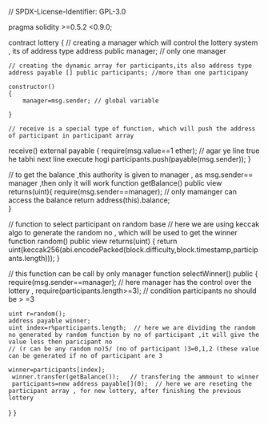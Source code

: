 // SPDX-License-Identifier: GPL-3.0

pragma solidity >=0.5.2 <0.9.0;

contract lottery
{      // creating a manager which will control the lottery system , its of address type 
    address public manager; // only one manager
    
    // creating the dynamic array for participants,its also address type
    address payable [] public participants; //more than one participany

    constructor()
    {
        manager=msg.sender; // global variable

    }
    
    // receive is a special type of function, which will push the address of participant in participant array
 receive() external payable
 {
     require(msg.value==1 ether); // agar ye line true he tabhi next line execute hogi
     participants.push(payable(msg.sender));
 }
 
 // to get the balance ,this authority is given to manager , as msg.sender== manager ,then only it will work
 function getBalance() public view returns(uint){
     require(msg.sender==manager);  // only mamanger can access the balance 
     return address(this).balance;   
 }

// function to select participant on random base
// here we are using keccak algo to generate the random no , which will be used to get the winner
function random() public view returns(uint)
{
    return uint(keccak256(abi.encodePacked(block.difficulty,block.timestamp,participants.length)));
}


// this function can be call by only manager 
function selectWinner() public
{
    require(msg.sender==manager);   // here manager has the control over the lottery ,
    require(participants.length>=3); // condition participants no should be > =3

    uint r=random();
    address payable winner;
    uint index=r%participants.length;  // here we are dividing the random no generated by random function by no of participant ,it will give the value less then paricipant no
    // (r can be any random no)5/ (no of participant )3=0,1,2 (these value can be generated if no of participant are 3
    
    winner=participants[index];
     winner.transfer(getBalance());   // transfering the ammount to winner
     participants=new address payable[](0);  // here we are reseting the participant array , for new lottery, after finishing the previous lottery 
} 
}
